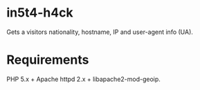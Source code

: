 in5t4-h4ck
==========

Gets a visitors nationality, hostname, IP and user-agent info (UA).

Requirements
============
PHP 5.x + Apache httpd 2.x + libapache2-mod-geoip.
